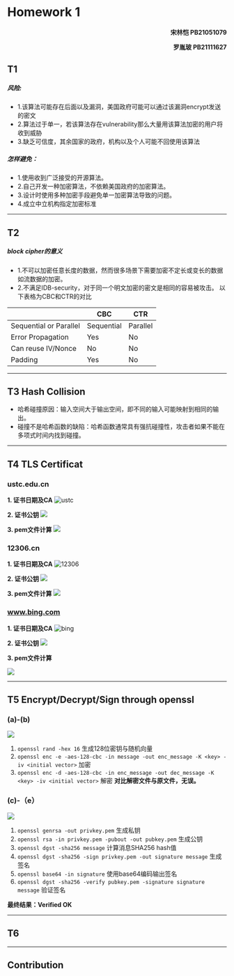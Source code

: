 # Homework 1
<p align=right><b>宋林恺 PB21051079</b></p>
<p align=right><b>罗胤玻 PB21111627</b></p>

## T1

##### 风险:
- 1.该算法可能存在后面以及漏洞，美国政府可能可以通过该漏洞encrypt发送的密文
- 2.算法过于单一，若该算法存在vulnerability那么大量用该算法加密的用户将收到威胁
- 3.缺乏可信度，其余国家的政府，机构以及个人可能不回使用该算法
##### 怎样避免：
- 1.使用收到广泛接受的开源算法。
- 2.自己开发一种加密算法，不依赖美国政府的加密算法。
- 3.设计时使用多种加密手段避免单一加密算法导致的问题。
- 4.成立中立机构指定加密标准
----

## T2

##### block cipher的意义
- 1.不可以加密任意长度的数据，然而很多场景下需要加密不定长或变长的数据如流数据的加密。
- 2.不满足IDB-security，对于同一个明文加密的密文是相同的容易被攻击。
以下表格为CBC和CTR的对比

|                        | CBC        | CTR      |
|------------------------|------------|----------|
| Sequential or Parallel | Sequential | Parallel |
| Error Propagation      | Yes        | No       |
| Can reuse IV/Nonce     | No         | No       |
| Padding                | Yes        | No       |
----

## T3 Hash Collision

- 哈希碰撞原因：输入空间大于输出空间，即不同的输入可能映射到相同的输出。
- 碰撞不是哈希函数的缺陷：哈希函数通常具有强抗碰撞性，攻击者如果不能在多项式时间内找到碰撞。

----

## T4  TLS Certificat

### ustc.edu.cn
**1. 证书日期及CA**
![ustc](./img/1-1.png)

**2. 证书公钥**
![](./img/1-2.png)

**3. pem文件计算**
![](./img/1-3.png)

### 12306.cn
**1. 证书日期及CA**
![12306](./img/1-4.png)

**2. 证书公钥**
![](./img/1-5.png)

**3. pem文件计算**
![](./img/1-6.png)

### www.bing.com
**1. 证书日期及CA**
![bing](./img/1-7.png)

**2. 证书公钥**
![](./img/1-8.png)

**3. pem文件计算**

![](./img/1-9.png)


---


## T5  Encrypt/Decrypt/Sign through openssl

### (a)-(b)
![](./img/2-1.png)
1. `openssl rand -hex 16` 生成128位密钥与随机向量
2. `openssl enc -e -aes-128-cbc -in message -out enc_message -K <key> -iv <initial vector>` 加密
3. `openssl enc -d -aes-128-cbc -in enc_message -out dec_message -K <key> -iv <initial vector>` 解密
**对比解密文件与原文件，无误。**

### (c)-（e）
![](./img/2-2.png)
1. `openssl genrsa -out privkey.pem` 生成私钥
2. `openssl rsa -in privkey.pem -pubout -out pubkey.pem` 生成公钥
3. `openssl dgst -sha256 message` 计算消息SHA256 hash值
4. `openssl dgst -sha256 -sign privkey.pem -out signature message` 生成签名
5. `openssl base64 -in signature` 使用base64编码输出签名
6. `openssl dgst -sha256 -verify pubkey.pem -signature signature message` 验证签名

**最终结果：Verified OK**

---

## T6

----

## Contribution
